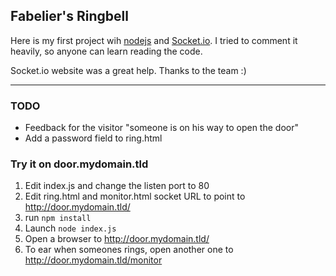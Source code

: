 ## Fabelier's Ringbell

Here is my first project wih [nodejs](http://nodejs.org/) and [Socket.io](http://socket.io). I tried to comment it heavily, so anyone can learn reading the code.

Socket.io website was a great help. Thanks to the team :)

---
### TODO
* Feedback for the visitor "someone is on his way to open the door"
* Add a password field to ring.html

### Try it on door.mydomain.tld
1. Edit index.js and change the listen port to 80
2. Edit ring.html and monitor.html socket URL to point to http://door.mydomain.tld/
3. run `npm install`
4. Launch `node index.js`
5. Open a browser to http://door.mydomain.tld/
6. To ear when someones rings, open another one to http://door.mydomain.tld/monitor
